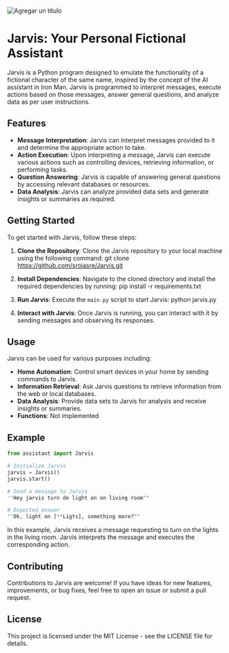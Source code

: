 
![Agregar un título](https://github.com/srojasre/Jarvis/assets/142069262/31c2e339-b7b4-42ec-93e5-ded8392fd76d)
# Jarvis: Your Personal Fictional Assistant

Jarvis is a Python program designed to emulate the functionality of a fictional character of the same name, inspired by the concept of the AI assistant in Iron Man. Jarvis is programmed to interpret messages, execute actions based on those messages, answer general questions, and analyze data as per user instructions.

## Features

- **Message Interpretation**: Jarvis can interpret messages provided to it and determine the appropriate action to take.
- **Action Execution**: Upon interpreting a message, Jarvis can execute various actions such as controlling devices, retrieving information, or performing tasks.
- **Question Answering**: Jarvis is capable of answering general questions by accessing relevant databases or resources.
- **Data Analysis**: Jarvis can analyze provided data sets and generate insights or summaries as required.

## Getting Started

To get started with Jarvis, follow these steps:

1. **Clone the Repository**: Clone the Jarvis repository to your local machine using the following command:
git clone https://github.com/srojasre/Jarvis.git   
2. **Install Dependencies**: Navigate to the cloned directory and install the required dependencies by running:
pip install -r requirements.txt
3. **Run Jarvis**: Execute the `main.py` script to start Jarvis:
python jarvis.py

4. **Interact with Jarvis**: Once Jarvis is running, you can interact with it by sending messages and observing its responses.

## Usage

Jarvis can be used for various purposes including:

- **Home Automation**: Control smart devices in your home by sending commands to Jarvis.
- **Information Retrieval**: Ask Jarvis questions to retrieve information from the web or local databases.
- **Data Analysis**: Provide data sets to Jarvis for analysis and receive insights or summaries.
- **Functions**: Not implemented

## Example

```python
from assistant import Jarvis

# Initialize Jarvis
jarvis = Jarvis()
jarvis.start()

# Send a message to Jarvis
""Hey jarvis turn de light on on living room""

# Expected answer
""Ok, light on [**Ligts], something more?""
```
In this example, Jarvis receives a message requesting to turn on the lights in the living room. Jarvis interprets the message and executes the corresponding action.

## Contributing
Contributions to Jarvis are welcome! If you have ideas for new features, improvements, or bug fixes, feel free to open an issue or submit a pull request.

## License
This project is licensed under the MIT License - see the LICENSE file for details.






